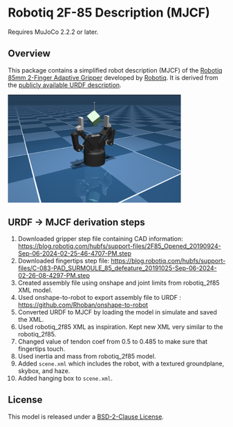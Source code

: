 # Robotiq 2F-85 Description (MJCF)

Requires MuJoCo 2.2.2 or later.

## Overview

This package contains a simplified robot description (MJCF) of the [Robotiq 85mm
2-Finger Adaptive
Gripper](https://robotiq.com/products/2f85-140-adaptive-robot-gripper) developed
by [Robotiq](https://robotiq.com/). It is derived from the [publicly available
URDF
description](https://github.com/ros-industrial/robotiq/tree/kinetic-devel/robotiq_2f_85_gripper_visualization).

<p float="left">
  <img src="2f85.png" width="400">
</p>

## URDF → MJCF derivation steps

1. Downloaded gripper step file containing CAD information: https://blog.robotiq.com/hubfs/support-files/2F85_Opened_20190924-Sep-06-2024-02-25-46-4707-PM.step
2. Downloaded fingertips step file: https://blog.robotiq.com/hubfs/support-files/C-083-PAD_SURMOULE_85_defeature_20191025-Sep-06-2024-02-26-08-4297-PM.step
3. Created assembly file using onshape and joint limits from robotiq_2f85 XML model.
4. Used onshape-to-robot to export assembly file to URDF : https://github.com/Rhoban/onshape-to-robot
5. Converted URDF to MJCF by loading the model in simulate and saved the XML.
7. Used robotiq_2f85 XML as inspiration. Kept new XML very similar to the robotiq_2f85.
8. Changed value of tendon coef from 0.5 to 0.485 to make sure that fingertips touch.
7. Used inertia and mass from robotiq_2f85 model.
9. Added `scene.xml` which includes the robot, with a textured groundplane, skybox, and haze.
10. Added hanging box to `scene.xml`.

## License
This model is released under a [BSD-2-Clause License](LICENSE).

